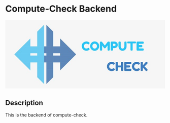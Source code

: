 # Compute-Check Backend 

<p align="center">
  <img src="../docs/logo/compute-check-logo.jpg">
</p>

## Description

This is the backend of compute-check.
